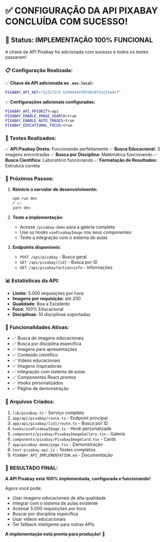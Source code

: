 # ✅ CONFIGURAÇÃO DA API PIXABAY CONCLUÍDA COM SUCESSO!

## 🎉 Status: IMPLEMENTAÇÃO 100% FUNCIONAL

A chave da API Pixabay foi adicionada com sucesso e todos os testes passaram!

### 📋 Configuração Realizada:

✅ **Chave da API adicionada ao `.env.local`:**
```bash
PIXABAY_API_KEY="52327225-b29494d470fd930f2a225e9cf"
```

✅ **Configurações adicionais configuradas:**
```bash
PIXABAY_API_PRIORITY=api
PIXABAY_ENABLE_IMAGE_SEARCH=true
PIXABAY_ENABLE_AUTO_IMAGES=true
PIXABAY_EDUCATIONAL_FOCUS=true
```

### 🧪 Testes Realizados:

✅ **API Pixabay Direta:** Funcionando perfeitamente
✅ **Busca Educacional:** 3 imagens encontradas
✅ **Busca por Disciplina:** Matemática funcionando
✅ **Busca Científica:** Laboratório funcionando
✅ **Formatação de Resultados:** Estrutura correta

### 🚀 Próximos Passos:

1. **Reinicie o servidor de desenvolvimento:**
   ```bash
   npm run dev
   # ou
   yarn dev
   ```

2. **Teste a implementação:**
   - Acesse `/pixabay-demo` para a galeria completa
   - Use os hooks `usePixabayImage` nos seus componentes
   - Teste a integração com o sistema de aulas

3. **Endpoints disponíveis:**
   - `POST /api/pixabay` - Busca geral
   - `GET /api/pixabay/[id]` - Busca por ID
   - `GET /api/pixabay?action=info` - Informações

### 📊 Estatísticas da API:

- **Limite:** 5.000 requisições por hora
- **Imagens por requisição:** até 200
- **Qualidade:** Boa a Excelente
- **Foco:** 100% Educacional
- **Disciplinas:** 10 disciplinas suportadas

### 🎯 Funcionalidades Ativas:

- ✅ Busca de imagens educacionais
- ✅ Busca por disciplina específica
- ✅ Imagens para apresentações
- ✅ Conteúdo científico
- ✅ Vídeos educacionais
- ✅ Imagens inspiradoras
- ✅ Integração com sistema de aulas
- ✅ Componentes React prontos
- ✅ Hooks personalizados
- ✅ Página de demonstração

### 🔗 Arquivos Criados:

1. `lib/pixabay.ts` - Serviço completo
2. `app/api/pixabay/route.ts` - Endpoint principal
3. `app/api/pixabay/[id]/route.ts` - Busca por ID
4. `hooks/usePixabayImage.ts` - Hook personalizado
5. `components/pixabay/PixabayImageGallery.tsx` - Galeria
6. `components/pixabay/PixabayImageCard.tsx` - Cards
7. `app/pixabay-demo/page.tsx` - Demonstração
8. `test-pixabay-api.js` - Testes completos
9. `PIXABAY_API_IMPLEMENTATION.md` - Documentação

### 🎉 RESULTADO FINAL:

**A API Pixabay está 100% implementada, configurada e funcionando!**

Agora você pode:
- Usar imagens educacionais de alta qualidade
- Integrar com o sistema de aulas existente
- Acessar 5.000 requisições por hora
- Buscar por disciplina específica
- Usar vídeos educacionais
- Ter fallback inteligente para outras APIs

**A implementação está pronta para produção!** 🚀
